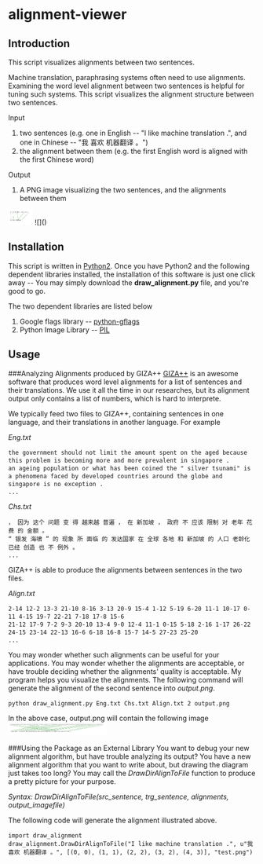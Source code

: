 alignment-viewer
================
Introduction
------------
This script visualizes alignments between two sentences.

Machine translation, paraphrasing systems often need to use alignments. Examining the word level alignment between two sentences is helpful for tuning such systems. This script visualizes the alignment structure between two sentences.

Input

 1. two sentences (e.g. one in English -- "I like machine translation .", and one in Chinese -- "我 喜欢 机器翻译 。")
 2. the alignment between them (e.g. the first English word is aligned with the first Chinese word)

Output

1. A PNG image visualizing the two sentences, and the alignments between them
<img src="demo.png" alt="The alignment structure between English sentence I like machine translation . and Chinese sentence 我 喜欢 机器翻译 。" style="width: 50px;"/>
![]()

Installation
------------
This script is written in [Python2](http://www.python.org/getit/). Once you have Python2 and the following dependent libraries installed, the installation of this software is just one click away -- You may simply download the **draw_alignment.py** file, and you're good to go.

The two dependent libraries are listed below

1. Google flags library -- [python-gflags](https://code.google.com/p/python-gflags/)
2. Python Image Library -- [PIL](http://www.pythonware.com/products/pil/)

Usage
-----

###Analyzing Alignments produced by GIZA++
[GIZA++](https://code.google.com/p/giza-pp/) is an awesome software that produces word level alignments for a list of sentences and their translations. We use it all the time in our researches, but its alignment output only contains a list of numbers, which is hard to interprete.

We typically feed two files to GIZA++, containing sentences in one language, and their translations in another language. For example

*Eng.txt*

    the government should not limit the amount spent on the aged because this problem is becoming more and more prevalent in singapore .
    an ageing population or what has been coined the " silver tsunami" is a phenomena faced by developed countries around the globe and singapore is no exception .
    ...
    
*Chs.txt*

    ， 因为 这个 问题 变 得 越来越 普遍 ， 在 新加坡 ， 政府 不 应该 限制 对 老年 花费 的 金额 。
    “ 银发 海啸 ” 的 现象 所 面临 的 发达国家 在 全球 各地 和 新加坡 的 人口 老龄化 已经 创造 也 不 例外 。
    ...
    
GIZA++ is able to produce the alignments between sentences in the two files.

*Align.txt*

    2-14 12-2 13-3 21-10 8-16 3-13 20-9 15-4 1-12 5-19 6-20 11-1 10-17 0-11 4-15 19-7 22-21 7-18 17-8 15-6 
    21-12 17-9 7-2 9-3 20-10 13-4 9-0 12-4 11-1 0-15 5-18 2-16 1-17 26-22 24-15 23-14 22-13 16-6 6-18 16-8 15-7 14-5 27-23 25-20 
    ...
    
You may wonder whether such alignments can be useful for your applications. You may wonder whether the alignments are acceptable, or have trouble deciding whether the alignments' quality is acceptable. My program helps you visualize the alignments. The following command will generate the alignment of the second sentence into *output.png*.

    python draw_alignment.py Eng.txt Chs.txt Align.txt 2 output.png
    
In the above case, output.png will contain the following image
<img src="giza_demo.png" alt="The GIZA output can be visualized into a image." style="width: 200px;"/>

###Using the Package as an External Library
You want to debug your new alignment algorithm, but have trouble analyzing its output? You have a new alignment algorithm that you want to write about, but drawing the diagram just takes too long?  You may call the *DrawDirAlignToFile* function to produce a pretty picture for your purpose.

*Syntax: DrawDirAlignToFile(src_sentence, trg_sentence, alignments, output_imagefile)* 

The following code will generate the alignment illustrated above.

    import draw_alignment
    draw_alignment.DrawDirAlignToFile("I like machine translation .", u"我 喜欢 机器翻译 。", [(0, 0), (1, 1), (2, 2), (3, 2), (4, 3)], "test.png")
